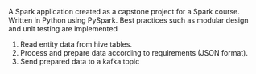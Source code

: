 A Spark application created as a capstone project for a Spark course. Written in Python using PySpark. Best practices such as modular design and unit testing are implemented

1. Read entity data from hive tables.
2. Process and prepare data according to requirements (JSON format).
3. Send prepared data to a kafka topic
